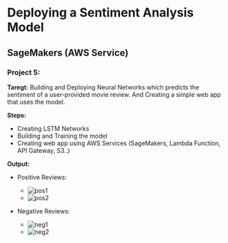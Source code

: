 # Deploying a Sentiment Analysis Model
## SageMakers (AWS Service)
### Project 5:
**Taregt:**
Building and Deploying Neural Networks which predicts the sentiment of a user-provided movie review. And Creating a simple web app that uses the model.

**Steps:**
- Creating LSTM Networks 
- Building and Training the model
- Creating web app using AWS Services (SageMakers, Lambda Function, API Gateway, S3..)

**Output:**
- Positive Reviews:
   - ![pos1](https://github.com/Yasmin-Hesham/Deep-Learning-Udacity-Nanodegree/blob/master/project5/sample_output/pos.PNG)
   - ![pos2](https://github.com/Yasmin-Hesham/Deep-Learning-Udacity-Nanodegree/blob/master/project5/sample_output/pos2.PNG)  

- Negative Reviews:
   - ![neg1](https://github.com/Yasmin-Hesham/Deep-Learning-Udacity-Nanodegree/blob/master/project5/sample_output/neg.PNG)
   - ![neg2](https://github.com/Yasmin-Hesham/Deep-Learning-Udacity-Nanodegree/blob/master/project5/sample_output/neg.PNG)
